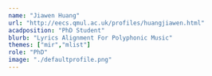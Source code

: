 ```yaml
---
name: "Jiawen Huang"
url: "http://eecs.qmul.ac.uk/profiles/huangjiawen.html"
acadposition: "PhD Student"
blurb: "Lyrics Alignment For Polyphonic Music"
themes: ["mir","mlist"]
role: "PhD"
image: "./defaultprofile.png"
---
```

